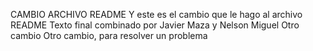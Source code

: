CAMBIO  ARCHIVO README
Y este es el cambio que le hago al archivo README
Texto final combinado por Javier Maza y Nelson Miguel
Otro cambio
Otro cambio, para resolver un problema